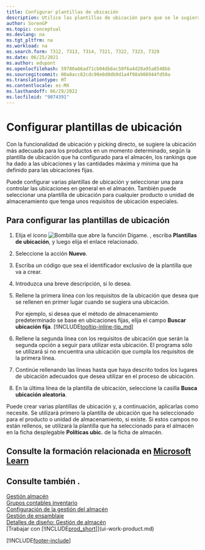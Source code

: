```yaml
---
title: Configurar plantillas de ubicación
description: Utilice las plantillas de ubicación para que se le sugieran las ubicaciones más apropiadas para sus productos en un momento dado.
author: SorenGP
ms.topic: conceptual
ms.devlang: na
ms.tgt_pltfrm: na
ms.workload: na
ms.search.form: 7312, 7313, 7314, 7321, 7322, 7323, 7329
ms.date: 06/25/2021
ms.author: edupont
ms.openlocfilehash: 59780a66ad71cb04db8ac50f6a4d28a95a8548bb
ms.sourcegitcommit: 00a8acc82cdc90e0d0db9d1a4f98a908944fd50a
ms.translationtype: HT
ms.contentlocale: es-MX
ms.lasthandoff: 06/29/2022
ms.locfileid: "9074391"
---
```

# <a name="set-up-put-away-templates"></a>Configurar plantillas de ubicación

Con la funcionalidad de ubicación y picking directo, se sugiere la ubicación más adecuada para los productos en un momento determinado, según la plantilla de ubicación que ha configurado para el almacén, los rankings que ha dado a las ubicaciones y las cantidades máxima y mínima que ha definido para las ubicaciones fijas.  

Puede configurar varias plantillas de ubicación y seleccionar una para controlar las ubicaciones en general en el almacén. También puede seleccionar una plantilla de ubicación para cualquier producto o unidad de almacenamiento que tenga unos requisitos de ubicación especiales.  

## <a name="to-set-up-put-away-templates"></a>Para configurar las plantillas de ubicación

1. Elija el icono ![Bombilla que abre la función Dígame.](media/ui-search/search_small.png "Dígame qué desea hacer") , escriba **Plantillas de ubicación**, y luego elija el enlace relacionado.  
2. Seleccione la acción **Nuevo**.  
3. Escriba un código que sea el identificador exclusivo de la plantilla que va a crear.  
4. Introduzca una breve descripción, si lo desea.  
5. Rellene la primera línea con los requisitos de la ubicación que desea que se rellenen en primer lugar cuando se sugiera una ubicación.

    Por ejemplo, si desea que el método de almacenamiento predeterminado se base en ubicaciones fijas, elija el campo **Buscar ubicación fija**. [!INCLUDE[tooltip-inline-tip_md](includes/tooltip-inline-tip_md.md)]  
6. Rellene la segunda línea con los requisitos de ubicación que serán la segunda opción a seguir para utilizar esta ubicación. El programa sólo se utilizará si no encuentra una ubicación que cumpla los requisitos de la primera línea.  
7. Continúe rellenando las líneas hasta que haya descrito todos los lugares de ubicación adecuados que desea utilizar en el proceso de ubicación.  
8. En la última línea de la plantilla de ubicación, seleccione la casilla **Busca ubicación aleatoria**.  

Puede crear varias plantillas de ubicación y, a continuación, aplicarlas como necesite. Se utilizará primero la plantilla de ubicación que ha seleccionado para el producto o unidad de almacenamiento, si existe. Si estos campos no están rellenos, se utilizará la plantilla que ha seleccionado para el almacén en la ficha desplegable **Políticas ubic.** de la ficha de almacén.  

## <a name="see-related-training-at-microsoft-learn"></a>Consulte la formación relacionada en [Microsoft Learn](/learn/modules/put-away-templates/)

## <a name="see-also"></a>Consulte también .

[Gestión almacén](warehouse-manage-warehouse.md)  
[Grupos contables inventario](inventory-manage-inventory.md)  
[Configuración de la gestión del almacén](warehouse-setup-warehouse.md)  
[Gestión de ensamblaje](assembly-assemble-items.md)  
[Detalles de diseño: Gestión de almacén](design-details-warehouse-management.md)  
[Trabajar con [!INCLUDE[prod_short](includes/prod_short.md)]](ui-work-product.md)  


[!INCLUDE[footer-include](includes/footer-banner.md)]
